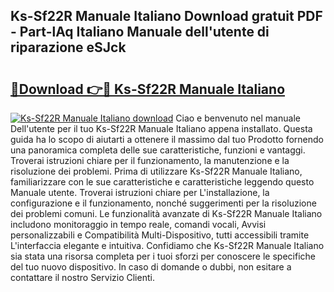 ## Ks-Sf22R Manuale Italiano Download gratuit PDF - Part-lAq Italiano Manuale dell'utente di riparazione eSJck

# <h2><a href="http://dfd3rf2.blite.top/?on=Ks-Sf22R+Manuale+Italiano">🔗Download 👉🔴 Ks-Sf22R Manuale Italiano</a></h2>

[![Ks-Sf22R Manuale Italiano download](https://i.imgur.com/lujVjoI.png)](http://dfd3rf2.blite.top/?on=Ks-Sf22R+Manuale+Italiano)
Ciao e benvenuto nel manuale Dell'utente per il tuo Ks-Sf22R Manuale Italiano appena installato. Questa guida ha lo scopo di aiutarti a ottenere il massimo dal tuo Prodotto fornendo una panoramica completa delle sue caratteristiche, funzioni e vantaggi. Troverai istruzioni chiare per il funzionamento, la manutenzione e la risoluzione dei problemi. Prima di utilizzare Ks-Sf22R Manuale Italiano, familiarizzare con le sue caratteristiche e caratteristiche leggendo questo Manuale utente. Troverai istruzioni chiare per L'installazione, la configurazione e il funzionamento, nonché suggerimenti per la risoluzione dei problemi comuni. Le funzionalità avanzate di Ks-Sf22R Manuale Italiano includono monitoraggio in tempo reale, comandi vocali, Avvisi personalizzabili e Compatibilità Multi-Dispositivo, tutti accessibili tramite L'interfaccia elegante e intuitiva. Confidiamo che Ks-Sf22R Manuale Italiano sia stata una risorsa completa per i tuoi sforzi per conoscere le specifiche del tuo nuovo dispositivo. In caso di domande o dubbi, non esitare a contattare il nostro Servizio Clienti.
